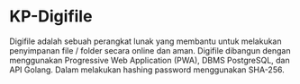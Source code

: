 # KP-Digifile
Digifile adalah sebuah perangkat lunak yang membantu untuk melakukan penyimpanan file / folder secara online dan aman. Digifile dibangun dengan menggunakan Progressive Web Application (PWA), DBMS PostgreSQL, dan API Golang. Dalam melakukan hashing password menggunakan SHA-256.
